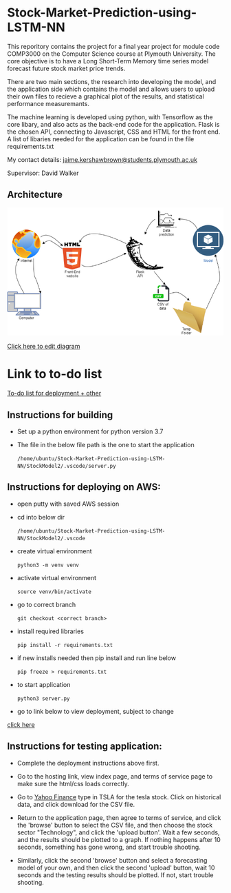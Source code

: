 # Stock-Market-Prediction-using-LSTM-NN
This reporitory contains the project for a final year project for module code COMP3000 on the Computer Science course at Plymouth University. The core objective is to have a Long Short-Term Memory time series model forecast future stock market price trends.

There are two main sections, the research into developing the model, and the application side which contains the model and allows users to upload their own files to recieve a graphical plot of the results, and statistical performance measuremants. 

The machine learning is developed using python, with Tensorflow as the core libary, and also acts as the back-end code for the application. Flask is the chosen API, connecting to Javascript, CSS and HTML for the front end. A list of libaries needed for the application can be found in the file requirements.txt

My contact details: jaime.kershawbrown@students.plymouth.ac.uk

Supervisor: David Walker

## Architecture
![Architecture Diagram](FYP_Architecture.png)  

[Click here to edit diagram](https://app.diagrams.net/#Hjkershawbrown%2FStock-Market-Prediction-using-LSTM-NN%2Fmain%2FFYP_Architecture.png)

# Link to to-do list

[To-do list for deployment + other](ToDo.md)

## Instructions for building 

- Set up a python environment for python version 3.7

- The file in the below file path is the one to start the application
	
	`/home/ubuntu/Stock-Market-Prediction-using-LSTM-NN/StockModel2/.vscode/server.py`


## Instructions for deploying on AWS:

- open putty with saved AWS session

- cd into below dir  	

	`/home/ubuntu/Stock-Market-Prediction-using-LSTM-NN/StockModel2/.vscode`

- create virtual environment  

	`python3 -m venv venv`

- activate virtual environment

	`source venv/bin/activate`

- go to correct branch

	`git checkout <correct branch>`

- install required libraries

	`pip install -r requirements.txt`

- if new installs needed then pip install and run line below

	`pip freeze > requirements.txt`

- to start application

    `python3 server.py`

- go to link below to view deployment, subject to change

[click here](http://ec2-54-201-179-80.us-west-2.compute.amazonaws.com:5000)

## Instructions for testing application:

- Complete the deployment instructions above first.

- Go to the hosting link, view index page, and terms of service page to make sure the html/css loads correctly.

- Go to [Yahoo Finance](https://uk.finance.yahoo.com/) type in TSLA for the tesla stock. Click on historical data, and click download for the CSV file.

- Return to the application page, then agree to terms of service, and click the 'browse' button to select the CSV file, and then choose the stock sector "Technology", and click the 'upload button'. Wait a few seconds, and the results should be plotted to a graph. If nothing happens after 10 seconds, something has gone wrong, and start trouble shooting.

- Similarly, click the second 'browse' button and select a forecasting model of your own, and then click the second 'upload' button, wait 10 seconds and the testing results should be plotted. If not, start trouble shooting.